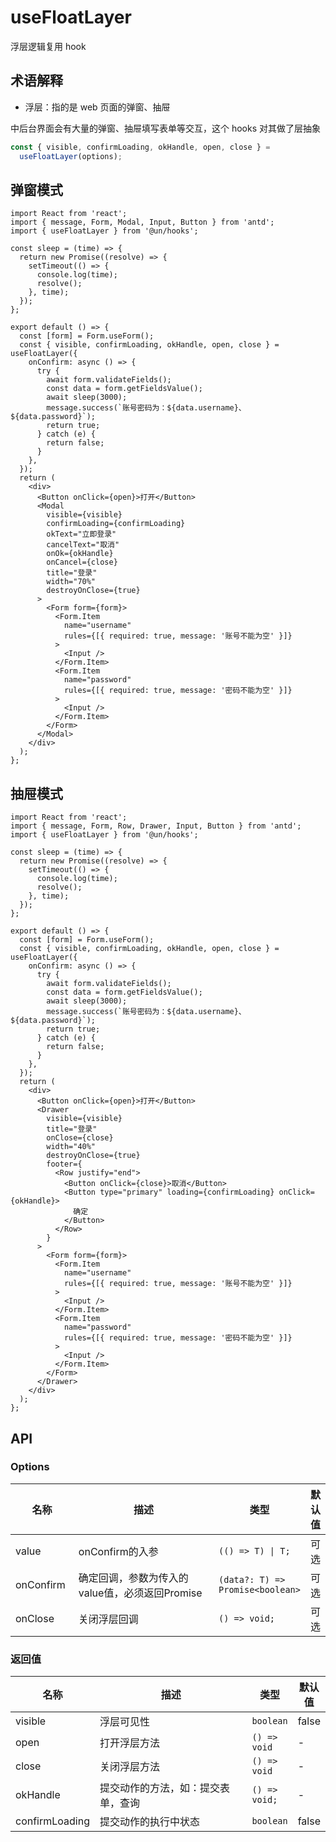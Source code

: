 # useFloatLayer

浮层逻辑复用 hook

## 术语解释

- 浮层：指的是 web 页面的弹窗、抽屉

中后台界面会有大量的弹窗、抽屉填写表单等交互，这个 hooks 对其做了层抽象

```ts
const { visible, confirmLoading, okHandle, open, close } =
  useFloatLayer(options);
```

## 弹窗模式

```tsx
import React from 'react';
import { message, Form, Modal, Input, Button } from 'antd';
import { useFloatLayer } from '@un/hooks';

const sleep = (time) => {
  return new Promise((resolve) => {
    setTimeout(() => {
      console.log(time);
      resolve();
    }, time);
  });
};

export default () => {
  const [form] = Form.useForm();
  const { visible, confirmLoading, okHandle, open, close } = useFloatLayer({
    onConfirm: async () => {
      try {
        await form.validateFields();
        const data = form.getFieldsValue();
        await sleep(3000);
        message.success(`账号密码为：${data.username}、${data.password}`);
        return true;
      } catch (e) {
        return false;
      }
    },
  });
  return (
    <div>
      <Button onClick={open}>打开</Button>
      <Modal
        visible={visible}
        confirmLoading={confirmLoading}
        okText="立即登录"
        cancelText="取消"
        onOk={okHandle}
        onCancel={close}
        title="登录"
        width="70%"
        destroyOnClose={true}
      >
        <Form form={form}>
          <Form.Item
            name="username"
            rules={[{ required: true, message: '账号不能为空' }]}
          >
            <Input />
          </Form.Item>
          <Form.Item
            name="password"
            rules={[{ required: true, message: '密码不能为空' }]}
          >
            <Input />
          </Form.Item>
        </Form>
      </Modal>
    </div>
  );
};
```

## 抽屉模式

```tsx
import React from 'react';
import { message, Form, Row, Drawer, Input, Button } from 'antd';
import { useFloatLayer } from '@un/hooks';

const sleep = (time) => {
  return new Promise((resolve) => {
    setTimeout(() => {
      console.log(time);
      resolve();
    }, time);
  });
};

export default () => {
  const [form] = Form.useForm();
  const { visible, confirmLoading, okHandle, open, close } = useFloatLayer({
    onConfirm: async () => {
      try {
        await form.validateFields();
        const data = form.getFieldsValue();
        await sleep(3000);
        message.success(`账号密码为：${data.username}、${data.password}`);
        return true;
      } catch (e) {
        return false;
      }
    },
  });
  return (
    <div>
      <Button onClick={open}>打开</Button>
      <Drawer
        visible={visible}
        title="登录"
        onClose={close}
        width="40%"
        destroyOnClose={true}
        footer={
          <Row justify="end">
            <Button onClick={close}>取消</Button>
            <Button type="primary" loading={confirmLoading} onClick={okHandle}>
              确定
            </Button>
          </Row>
        }
      >
        <Form form={form}>
          <Form.Item
            name="username"
            rules={[{ required: true, message: '账号不能为空' }]}
          >
            <Input />
          </Form.Item>
          <Form.Item
            name="password"
            rules={[{ required: true, message: '密码不能为空' }]}
          >
            <Input />
          </Form.Item>
        </Form>
      </Drawer>
    </div>
  );
};
```

## API

### Options

<table>
  <thead>
    <tr>
      <th width="100">名称</th>
      <th width="600">描述</th>
      <th >类型</th>
      <th>默认值</th>
    </tr>
  </thead>
  <tbody>
    <tr>
      <td>value</td>
      <td>onConfirm的入参</td>
      <td><code>(() => T) | T;</code></td>
      <td>可选</td>
    </tr>
    <tr>
      <td>onConfirm</td>
      <td>确定回调，参数为传入的value值，必须返回Promise</td>
      <td><code>(data?: T) => Promise&lt;boolean&gt;</code></td>
      <td>可选</td>
    </tr>
    <tr>
      <td>onClose</td>
      <td>关闭浮层回调</td>
      <td><code>() => void;</code></td>
      <td>可选</td>
    </tr>
  </tbody>
</table>

### 返回值

<table>
  <thead>
    <tr>
      <th width="100">名称</th>
      <th width="600">描述</th>
      <th >类型</th>
      <th>默认值</th>
    </tr>
  </thead>
  <tbody>
    <tr>
      <td>visible</td>
      <td>浮层可见性</td>
      <td><code>boolean</code></td>
      <td>false</td>
    </tr>
    <tr>
      <td>open</td>
      <td>打开浮层方法</td>
      <td><code>() => void</code></td>
      <td>-</td>
    </tr>
    <tr>
      <td>close</td>
      <td>关闭浮层方法</td>
      <td><code>() => void</code></td>
      <td>-</td>
    </tr>
    <tr>
      <td>okHandle</td>
      <td>提交动作的方法，如：提交表单，查询</td>
      <td><code>() => void;</code></td>
      <td>-</td>
    </tr>
     <tr>
      <td>confirmLoading</td>
      <td>提交动作的执行中状态</td>
      <td><code>boolean</code></td>
      <td>false</td>
    </tr>
  </tbody>
</table>
